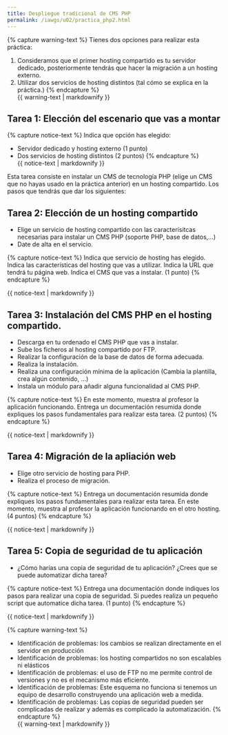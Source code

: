 ```yaml
---
title: Despliegue tradicional de CMS PHP
permalink: /iawgs/u02/practica_php2.html
---
```


{% capture warning-text %}
Tienes dos opciones para realizar esta práctica:

1. Consideramos que el primer hosting compartido es tu servidor dedicado, posteriormente tendrás que hacer la migración a un hosting externo.
2. Utilizar dos servicios de hosting distintos (tal cómo se explica en la práctica.)
{% endcapture %}<div class="notice--warning">{{ warning-text | markdownify }}</div>

## Tarea 1: Elección del escenario que vas a montar

{% capture notice-text %}
Indica que opción has elegido:

* Servidor dedicado y hosting externo (1 punto)
* Dos servicios de hosting distintos (2 puntos)
{% endcapture %}<div class="notice--info">{{ notice-text | markdownify }}</div>


Esta tarea consiste en instalar un CMS de tecnología PHP (elige un CMS que no hayas usado en la práctica anterior) en un hosting compartido. Los pasos que tendrás que dar los siguientes:

## Tarea 2: Elección de un hosting compartido

* Elige un servicio de hosting compartido con las caracterísitcas necesarias para instalar un CMS PHP (soporte PHP, base de datos,...)
* Date de alta en el servicio.

{% capture notice-text %}
Indica que servicio de hosting has elegido. Indica las características del hosting que vas a utilizar. Indica la URL que tendrá tu página web. Indica el CMS que vas a instalar. (1 punto)
{% endcapture %}<div class="notice--info">{{ notice-text | markdownify }}</div>

## Tarea 3: Instalación del CMS PHP en el hosting compartido.

* Descarga en tu ordenado el CMS PHP que vas a instalar.
* Sube los ficheros al hosting compartido por FTP.
* Realizar la configuración de la base de datos de forma adecuada.
* Realiza la instalación.
* Realiza una configuración mínima de la aplicación (Cambia la plantilla, crea algún contenido, ...)
* Instala un módulo para añadir alguna funcionalidad al CMS PHP.

{% capture notice-text %}
En este momento, muestra al profesor la aplicación funcionando. Entrega un documentación resumida donde expliques los pasos fundamentales para realizar esta tarea. (2 puntos)
{% endcapture %}<div class="notice--info">{{ notice-text | markdownify }}</div>

## Tarea 4: Migración de la apliación web

* Elige otro servicio de hosting para PHP.
* Realiza el proceso de migración.

{% capture notice-text %}
Entrega un documentación resumida donde expliques los pasos fundamentales para realizar esta tarea.
En este momento, muestra al profesor la aplicación funcionando en el otro hosting. (4 puntos)
{% endcapture %}<div class="notice--info">{{ notice-text | markdownify }}</div>

## Tarea 5: Copia de seguridad de tu aplicación

* ¿Cómo harías una copia de seguridad de tu aplicación? ¿Crees que se puede automatizar dicha tarea?

{% capture notice-text %}
Entrega una documentación donde indiques los pasos para realizar una copia de seguridad. Si puedes realiza un pequeño script que automatice dicha tarea. (1 punto)
{% endcapture %}<div class="notice--info">{{ notice-text | markdownify }}</div>

{% capture warning-text %}
* Identificación de problemas: los cambios se realizan directamente en el servidor en producción
* Identificación de problemas: los hosting compartidos no son escalables ni elásticos
* Identificación de problemas: el uso de FTP no me permite control de versiones y no es el mecanismo más eficiente.
* Identificación de problemas: Este esquema no funciona si tenemos un equipo de desarrollo construyendo una aplicación web a medida.
* Identificación de problemas: Las copias de seguridad pueden ser complicadas de realizar y además es complicado la automatización.
{% endcapture %}<div class="notice--warning">{{ warning-text | markdownify }}</div>

